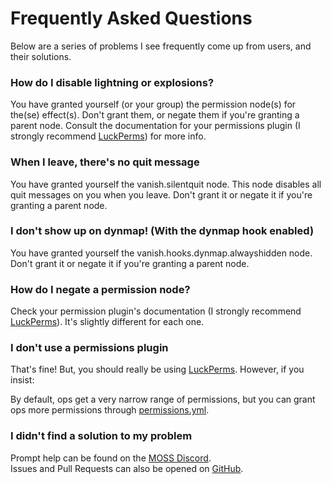 # Frequently Asked Questions

Below are a series of problems I see frequently come up from users, and their solutions.

### How do I disable lightning or explosions?

You have granted yourself (or your group) the permission node(s) for the(se) effect(s). 
Don't grant them, or negate them if you're granting a parent node. Consult the documentation
for your permissions plugin (I strongly recommend [LuckPerms](https://luckperms.net/)) for more info.

### When I leave, there's no quit message

You have granted yourself the vanish.silentquit node. This node disables all quit messages on you 
when you leave. Don't grant it or negate it if you're granting a parent node.

### I don't show up on dynmap! (With the dynmap hook enabled)

You have granted yourself the vanish.hooks.dynmap.alwayshidden node. Don't grant it or negate it 
if you're granting a parent node.

### How do I negate a permission node?

Check your permission plugin's documentation (I strongly recommend [LuckPerms](https://luckperms.net/)).
It's slightly different for each one.

### I don't use a permissions plugin

That's fine! But, you should really be using [LuckPerms](https://luckperms.net/). However, if you insist:

By default, ops get a very narrow range of permissions, but you can grant ops more permissions through [permissions.yml](http://wiki.bukkit.org/Permissions.yml).

### I didn't find a solution to my problem

Prompt help can be found on the [MOSS Discord](https://discord.gg/g4MNz2hgT7).  
Issues and Pull Requests can also be opened on [GitHub](https://github.com/mbax/VanishNoPacket).
